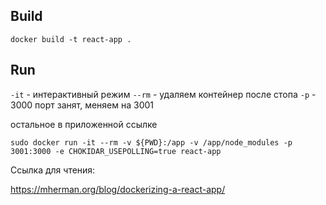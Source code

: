 ## Build

```
docker build -t react-app .
```

## Run

`-it` - интерактивный режим
`--rm` - удаляем контейнер после стопа
`-p` - 3000 порт занят, меняем на 3001

остальное в приложенной ссылке

```
sudo docker run -it --rm -v ${PWD}:/app -v /app/node_modules -p 3001:3000 -e CHOKIDAR_USEPOLLING=true react-app
```

Ссылка для чтения:

https://mherman.org/blog/dockerizing-a-react-app/